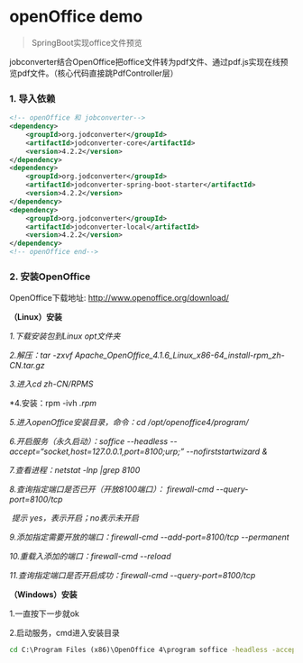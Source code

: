 # openOffice demo

> SpringBoot实现office文件预览

jobconverter结合OpenOffice把office文件转为pdf文件、通过pdf.js实现在线预览pdf文件。（核心代码直接跳PdfController层）


### 1.	导入依赖

```xml
<!-- openOffice 和 jobconverter-->
<dependency>
    <groupId>org.jodconverter</groupId>
    <artifactId>jodconverter-core</artifactId>
    <version>4.2.2</version>
</dependency>
<dependency>
    <groupId>org.jodconverter</groupId>
    <artifactId>jodconverter-spring-boot-starter</artifactId>
    <version>4.2.2</version>
</dependency>
<dependency>
    <groupId>org.jodconverter</groupId>
    <artifactId>jodconverter-local</artifactId>
    <version>4.2.2</version>
</dependency>
<!-- openOffice end-->
```

### 2.  安装OpenOffice
OpenOffice下载地址: http://www.openoffice.org/download/

**（Linux）安装**

*1.下载安装包到Linux opt文件夹*

*2.解压：tar -zxvf Apache_OpenOffice_4.1.6_Linux_x86-64_install-rpm_zh-CN.tar.gz*

*3.进入cd zh-CN/RPMS*

*4.安装：rpm -ivh *.rpm*

*5.进入openOffice安装目录，命令：cd /opt/openoffice4/program/*

*6.开启服务（永久启动）：soffice --headless --accept=“socket,host=127.0.0.1,port=8100;urp;” --nofirststartwizard &*

*7.查看进程：netstat -lnp |grep 8100*

*8.查询指定端口是否已开（开放8100端口）： firewall-cmd --query-port=8100/tcp*

​    *提示 yes，表示开启；no表示未开启*

*9.添加指定需要开放的端口：firewall-cmd --add-port=8100/tcp --permanent*

*10.重载入添加的端口：firewall-cmd --reload*

*11.查询指定端口是否开启成功：firewall-cmd --query-port=8100/tcp*

**（Windows）安装**

1.一直按下一步就ok

2.启动服务，cmd进入安装目录

```cmd
cd C:\Program Files (x86)\OpenOffice 4\program soffice -headless -accept="socket,host=127.0.0.1,port=8100;urp;" -nofirststartwizard
```
